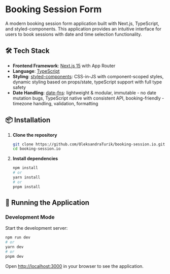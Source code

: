 # Booking Session Form

A modern booking session form application built with Next.js, TypeScript, and styled-components. This application provides an intuitive interface for users to book sessions with date and time selection functionality.

## 🛠️ Tech Stack

- **Frontend Framework**: [Next.js 15](https://nextjs.org/) with App Router
- **Language**: [TypeScript](https://www.typescriptlang.org/)
- **Styling**: [styled-components](https://styled-components.com/): CSS-in-JS with component-scoped styles, dynamic styling based on props/state, typeScript support with full type safety
- **Date Handling**: [date-fns](https://date-fns.org/): lightweight & modular, immutable - no date mutation bugs, TypeScript native with consistent API, booking-friendly - timezone handling, validation, formatting
## 📦 Installation

1. **Clone the repository**
   ```bash
   git clone https://github.com/OleksandraTurik/booking-session.io.git
   cd booking-session.io
   ```

2. **Install dependencies**
   ```bash
   npm install
   # or
   yarn install
   # or
   pnpm install
   ```

## 🚀 Running the Application

### Development Mode

Start the development server:

```bash
npm run dev
# or
yarn dev
# or
pnpm dev
```

Open [http://localhost:3000](http://localhost:3000) in your browser to see the application.
